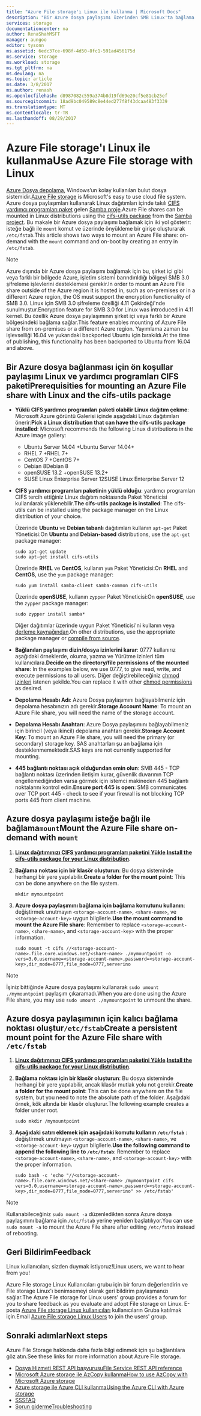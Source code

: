 ```yaml
---
title: "Azure File storage'ı Linux ile kullanma | Microsoft Docs"
description: "Bir Azure dosya paylaşımı üzerinden SMB Linux'ta bağlama öğrenin."
services: storage
documentationcenter: na
author: RenaShahMSFT
manager: aungoo
editor: tysonn
ms.assetid: 6edc37ce-698f-4d50-8fc1-591ad456175d
ms.service: storage
ms.workload: storage
ms.tgt_pltfrm: na
ms.devlang: na
ms.topic: article
ms.date: 3/8/2017
ms.author: renash
ms.openlocfilehash: d8987082c559a374b8d19fd69e20cf5e81cb25ef
ms.sourcegitcommit: 18ad9bc049589c8e44ed277f8f43dcaa483f3339
ms.translationtype: MT
ms.contentlocale: tr-TR
ms.lasthandoff: 08/29/2017
---
```

# <a name="use-azure-file-storage-with-linux"></a><span data-ttu-id="8da73-103">Azure File storage'ı Linux ile kullanma</span><span class="sxs-lookup"><span data-stu-id="8da73-103">Use Azure File storage with Linux</span></span>
<span data-ttu-id="8da73-104">[Azure Dosya depolama](../storage-dotnet-how-to-use-files.md), Windows’un kolay kullanılan bulut dosya sistemidir.</span><span class="sxs-lookup"><span data-stu-id="8da73-104">[Azure File storage](../storage-dotnet-how-to-use-files.md) is Microsoft's easy to use cloud file system.</span></span> <span data-ttu-id="8da73-105">Azure dosya paylaşımları kullanarak Linux dağıtımları içinde takılı [CIFS yardımcı programları paket](https://wiki.samba.org/index.php/LinuxCIFS_utils) gelen [Samba proje](https://www.samba.org/).</span><span class="sxs-lookup"><span data-stu-id="8da73-105">Azure File shares can be mounted in Linux distributions using the [cifs-utils package](https://wiki.samba.org/index.php/LinuxCIFS_utils) from the [Samba project](https://www.samba.org/).</span></span> <span data-ttu-id="8da73-106">Bu makale bir Azure dosya paylaşımı bağlamak için iki yol gösterir: isteğe bağlı ile `mount` komut ve üzerinde önyükleme bir girişe oluşturarak `/etc/fstab`.</span><span class="sxs-lookup"><span data-stu-id="8da73-106">This article shows two ways to mount an Azure File share: on-demand with the `mount` command and on-boot by creating an entry in `/etc/fstab`.</span></span>

> [!NOTE]  
> <span data-ttu-id="8da73-107">Azure dışında bir Azure dosya paylaşımı bağlamak için bu, şirket içi gibi veya farklı bir bölgede Azure, işletim sistemi barındırıldığı bölgeyi SMB 3.0 şifreleme işlevlerini desteklemesi gerekir.</span><span class="sxs-lookup"><span data-stu-id="8da73-107">In order to mount an Azure File share outside of the Azure region it is hosted in, such as on-premises or in a different Azure region, the OS must support the encryption functionality of SMB 3.0.</span></span> <span data-ttu-id="8da73-108">Linux için SMB 3.0 şifreleme özelliği 4.11 Çekirdeği'nde sunulmuştur.</span><span class="sxs-lookup"><span data-stu-id="8da73-108">Encryption feature for SMB 3.0 for Linux was introduced in 4.11 kernel.</span></span> <span data-ttu-id="8da73-109">Bu özellik Azure dosya paylaşımının şirket içi veya farklı bir Azure bölgesindeki bağlama sağlar.</span><span class="sxs-lookup"><span data-stu-id="8da73-109">This feature enables mounting of Azure File share from on-premises or a different Azure region.</span></span> <span data-ttu-id="8da73-110">Yayımlama zaman bu işlevselliği 16.04 ve yukarıdaki backported Ubuntu için bırakıldı.</span><span class="sxs-lookup"><span data-stu-id="8da73-110">At the time of publishing, this functionality has been backported to Ubuntu from 16.04 and above.</span></span>


## <a name="prerequisities-for-mounting-an-azure-file-share-with-linux-and-the-cifs-utils-package"></a><span data-ttu-id="8da73-111">Bir Azure dosya bağlanması için ön koşullar paylaşımı Linux ve yardımcı programları CIFS paketi</span><span class="sxs-lookup"><span data-stu-id="8da73-111">Prerequisities for mounting an Azure File share with Linux and the cifs-utils package</span></span>
* <span data-ttu-id="8da73-112">**Yüklü CIFS yardımcı programları paketi olabilir Linux dağıtım çekme**: Microsoft Azure görüntü Galerisi içinde aşağıdaki Linux dağıtımları önerir:</span><span class="sxs-lookup"><span data-stu-id="8da73-112">**Pick a Linux distribution that can have the cifs-utils package installed**: Microsoft recommends the following Linux distributions in the Azure image gallery:</span></span>

    * <span data-ttu-id="8da73-113">Ubuntu Server 14.04 +</span><span class="sxs-lookup"><span data-stu-id="8da73-113">Ubuntu Server 14.04+</span></span>
    * <span data-ttu-id="8da73-114">RHEL 7 +</span><span class="sxs-lookup"><span data-stu-id="8da73-114">RHEL 7+</span></span>
    * <span data-ttu-id="8da73-115">CentOS 7 +</span><span class="sxs-lookup"><span data-stu-id="8da73-115">CentOS 7+</span></span>
    * <span data-ttu-id="8da73-116">Debian 8</span><span class="sxs-lookup"><span data-stu-id="8da73-116">Debian 8</span></span>
    * <span data-ttu-id="8da73-117">openSUSE 13.2 +</span><span class="sxs-lookup"><span data-stu-id="8da73-117">openSUSE 13.2+</span></span>
    * <span data-ttu-id="8da73-118">SUSE Linux Enterprise Server 12</span><span class="sxs-lookup"><span data-stu-id="8da73-118">SUSE Linux Enterprise Server 12</span></span>

* <span data-ttu-id="8da73-119"><a id="install-cifs-utils"></a>**CIFS yardımcı programları paketinin yüklü olduğu**: yardımcı programları CIFS tercih ettiğiniz Linux dağıtım noktasında Paket Yöneticisi kullanılarak yüklenebilir.</span><span class="sxs-lookup"><span data-stu-id="8da73-119"><a id="install-cifs-utils"></a>**The cifs-utils package is installed**: The cifs-utils can be installed using the package manager on the Linux distribution of your choice.</span></span> 

    <span data-ttu-id="8da73-120">Üzerinde **Ubuntu** ve **Debian tabanlı** dağıtımları kullanın `apt-get` Paket Yöneticisi:</span><span class="sxs-lookup"><span data-stu-id="8da73-120">On **Ubuntu** and **Debian-based** distributions, use the `apt-get` package manager:</span></span>

    ```
    sudo apt-get update
    sudo apt-get install cifs-utils
    ```

    <span data-ttu-id="8da73-121">Üzerinde **RHEL** ve **CentOS**, kullanın `yum` Paket Yöneticisi:</span><span class="sxs-lookup"><span data-stu-id="8da73-121">On **RHEL** and **CentOS**, use the `yum` package manager:</span></span>

    ```
    sudo yum install samba-client samba-common cifs-utils
    ```

    <span data-ttu-id="8da73-122">Üzerinde **openSUSE**, kullanın `zypper` Paket Yöneticisi:</span><span class="sxs-lookup"><span data-stu-id="8da73-122">On **openSUSE**, use the `zypper` package manager:</span></span>

    ```
    sudo zypper install samba*
    ```

    <span data-ttu-id="8da73-123">Diğer dağıtımlar üzerinde uygun Paket Yöneticisi'ni kullanın veya [derleme kaynağından](https://wiki.samba.org/index.php/LinuxCIFS_utils#Download).</span><span class="sxs-lookup"><span data-stu-id="8da73-123">On other distributions, use the appropriate package manager or [compile from source](https://wiki.samba.org/index.php/LinuxCIFS_utils#Download).</span></span>

* <span data-ttu-id="8da73-124">**Bağlanılan paylaşımı dizin/dosya izinlerini karar**: 0777 kullanırız aşağıdaki örneklerde, okuma, yazma ve Yürütme izinleri tüm kullanıcılara.</span><span class="sxs-lookup"><span data-stu-id="8da73-124">**Decide on the directory/file permissions of the mounted share**: In the examples below, we use 0777, to give read, write, and execute permissions to all users.</span></span> <span data-ttu-id="8da73-125">Diğer değiştirebileceğiniz [chmod izinleri](https://en.wikipedia.org/wiki/Chmod) istenen şekilde.</span><span class="sxs-lookup"><span data-stu-id="8da73-125">You can replace it with other [chmod permissions](https://en.wikipedia.org/wiki/Chmod) as desired.</span></span> 

* <span data-ttu-id="8da73-126">**Depolama Hesabı Adı**: Azure Dosya paylaşımını bağlayabilmeniz için depolama hesabınızın adı gerekir.</span><span class="sxs-lookup"><span data-stu-id="8da73-126">**Storage Account Name**: To mount an Azure File share, you will need the name of the storage account.</span></span>

* <span data-ttu-id="8da73-127">**Depolama Hesabı Anahtarı**: Azure Dosya paylaşımını bağlayabilmeniz için birincil (veya ikincil) depolama anahtarı gerekir.</span><span class="sxs-lookup"><span data-stu-id="8da73-127">**Storage Account Key**: To mount an Azure File share, you will need the primary (or secondary) storage key.</span></span> <span data-ttu-id="8da73-128">SAS anahtarları şu an bağlama için desteklenmemektedir.</span><span class="sxs-lookup"><span data-stu-id="8da73-128">SAS keys are not currently supported for mounting.</span></span>

* <span data-ttu-id="8da73-129">**445 bağlantı noktası açık olduğundan emin olun**: SMB 445 - TCP bağlantı noktası üzerinden iletişim kurar, güvenlik duvarının TCP engellemediğinden varsa görmek için istemci makineden 445 bağlantı noktalarını kontrol edin.</span><span class="sxs-lookup"><span data-stu-id="8da73-129">**Ensure port 445 is open**: SMB communicates over TCP port 445 - check to see if your firewall is not blocking TCP ports 445 from client machine.</span></span>

## <a name="mount-the-azure-file-share-on-demand-with-mount"></a><span data-ttu-id="8da73-130">Azure dosya paylaşımı isteğe bağlı ile bağlama`mount`</span><span class="sxs-lookup"><span data-stu-id="8da73-130">Mount the Azure File share on-demand with `mount`</span></span>
1. <span data-ttu-id="8da73-131">**[Linux dağıtımınızı CIFS yardımcı programları paketini Yükle](#install-cifs-utils)**.</span><span class="sxs-lookup"><span data-stu-id="8da73-131">**[Install the cifs-utils package for your Linux distribution](#install-cifs-utils)**.</span></span>

2. <span data-ttu-id="8da73-132">**Bağlama noktası için bir klasör oluşturun**: Bu dosya sisteminde herhangi bir yere yapılabilir.</span><span class="sxs-lookup"><span data-stu-id="8da73-132">**Create a folder for the mount point**: This can be done anywhere on the file system.</span></span>

    ```
    mkdir mymountpoint
    ```

3. <span data-ttu-id="8da73-133">**Azure dosya paylaşımını bağlama için bağlama komutunu kullanın**: değiştirmek unutmayın `<storage-account-name>`, `<share-name>`, ve `<storage-account-key>` uygun bilgilerle.</span><span class="sxs-lookup"><span data-stu-id="8da73-133">**Use the mount command to mount the Azure File share**: Remember to replace `<storage-account-name>`, `<share-name>`, and `<storage-account-key>` with the proper information.</span></span>

    ```
    sudo mount -t cifs //<storage-account-name>.file.core.windows.net/<share-name> ./mymountpoint -o vers=3.0,username=<storage-account-name>,password=<storage-account-key>,dir_mode=0777,file_mode=0777,serverino
    ```

> [!Note]  
> <span data-ttu-id="8da73-134">İşiniz bittiğinde Azure dosya paylaşımı kullanarak `sudo umount ./mymountpoint` paylaşım çıkaramadı.</span><span class="sxs-lookup"><span data-stu-id="8da73-134">When you are done using the Azure File share, you may use `sudo umount ./mymountpoint` to unmount the share.</span></span>

## <a name="create-a-persistent-mount-point-for-the-azure-file-share-with-etcfstab"></a><span data-ttu-id="8da73-135">Azure dosya paylaşımının için kalıcı bağlama noktası oluştur`/etc/fstab`</span><span class="sxs-lookup"><span data-stu-id="8da73-135">Create a persistent mount point for the Azure File share with `/etc/fstab`</span></span>
1. <span data-ttu-id="8da73-136">**[Linux dağıtımınızı CIFS yardımcı programları paketini Yükle](#install-cifs-utils)**.</span><span class="sxs-lookup"><span data-stu-id="8da73-136">**[Install the cifs-utils package for your Linux distribution](#install-cifs-utils)**.</span></span>

2. <span data-ttu-id="8da73-137">**Bağlama noktası için bir klasör oluşturun**: Bu dosya sisteminde herhangi bir yere yapılabilir, ancak klasör mutlak yolu not gerekir.</span><span class="sxs-lookup"><span data-stu-id="8da73-137">**Create a folder for the mount point**: This can be done anywhere on the file system, but you need to note the absolute path of the folder.</span></span> <span data-ttu-id="8da73-138">Aşağıdaki örnek, kök altında bir klasör oluşturur.</span><span class="sxs-lookup"><span data-stu-id="8da73-138">The following example creates a folder under root.</span></span>

    ```
    sudo mkdir /mymountpoint
    ```

3. <span data-ttu-id="8da73-139">**Aşağıdaki satırı eklemek için aşağıdaki komutu kullanın `/etc/fstab`** : değiştirmek unutmayın `<storage-account-name>`, `<share-name>`, ve `<storage-account-key>` uygun bilgilerle.</span><span class="sxs-lookup"><span data-stu-id="8da73-139">**Use the following command to append the following line to `/etc/fstab`**: Remember to replace `<storage-account-name>`, `<share-name>`, and `<storage-account-key>` with the proper information.</span></span>

    ```
    sudo bash -c 'echo "//<storage-account-name>.file.core.windows.net/<share-name> /mymountpoint cifs vers=3.0,username=<storage-account-name>,password=<storage-account-key>,dir_mode=0777,file_mode=0777,serverino" >> /etc/fstab'
    ```

> [!Note]  
> <span data-ttu-id="8da73-140">Kullanabileceğiniz `sudo mount -a` düzenledikten sonra Azure dosya paylaşımını bağlama için `/etc/fstab` yerine yeniden başlatılıyor.</span><span class="sxs-lookup"><span data-stu-id="8da73-140">You can use `sudo mount -a` to mount the Azure File share after editing `/etc/fstab` instead of rebooting.</span></span>

## <a name="feedback"></a><span data-ttu-id="8da73-141">Geri Bildirim</span><span class="sxs-lookup"><span data-stu-id="8da73-141">Feedback</span></span>
<span data-ttu-id="8da73-142">Linux kullanıcıları, sizden duymak istiyoruz!</span><span class="sxs-lookup"><span data-stu-id="8da73-142">Linux users, we want to hear from you!</span></span>

<span data-ttu-id="8da73-143">Azure File storage Linux Kullanıcıları grubu için bir forum değerlendirin ve File storage Linux'ı benimsemeyi olarak geri bildirim paylaşmanızı sağlar.</span><span class="sxs-lookup"><span data-stu-id="8da73-143">The Azure File storage for Linux users' group provides a forum for you to share feedback as you evaluate and adopt File storage on Linux.</span></span> <span data-ttu-id="8da73-144">E-posta [Azure File storage Linux kullanıcıları](mailto:azurefileslinuxusers@microsoft.com) kullanıcıların Gruba katılmak için.</span><span class="sxs-lookup"><span data-stu-id="8da73-144">Email [Azure File storage Linux Users](mailto:azurefileslinuxusers@microsoft.com) to join the users' group.</span></span>

## <a name="next-steps"></a><span data-ttu-id="8da73-145">Sonraki adımlar</span><span class="sxs-lookup"><span data-stu-id="8da73-145">Next steps</span></span>
<span data-ttu-id="8da73-146">Azure File Storage hakkında daha fazla bilgi edinmek için şu bağlantılara göz atın.</span><span class="sxs-lookup"><span data-stu-id="8da73-146">See these links for more information about Azure File storage.</span></span>
* [<span data-ttu-id="8da73-147">Dosya Hizmeti REST API başvurusu</span><span class="sxs-lookup"><span data-stu-id="8da73-147">File Service REST API reference</span></span>](http://msdn.microsoft.com/library/azure/dn167006.aspx)
* [<span data-ttu-id="8da73-148">Microsoft Azure storage ile AzCopy kullanma</span><span class="sxs-lookup"><span data-stu-id="8da73-148">How to use AzCopy with Microsoft Azure storage</span></span>](../common/storage-use-azcopy.md?toc=%2fazure%2fstorage%2ffiles%2ftoc.json)
* [<span data-ttu-id="8da73-149">Azure storage ile Azure CLI kullanma</span><span class="sxs-lookup"><span data-stu-id="8da73-149">Using the Azure CLI with Azure storage</span></span>](../common/storage-azure-cli.md?toc=%2fazure%2fstorage%2ffiles%2ftoc.json#create-and-manage-file-shares)
* [<span data-ttu-id="8da73-150">SSS</span><span class="sxs-lookup"><span data-stu-id="8da73-150">FAQ</span></span>](../storage-files-faq.md)
* [<span data-ttu-id="8da73-151">Sorun giderme</span><span class="sxs-lookup"><span data-stu-id="8da73-151">Troubleshooting</span></span>](storage-troubleshoot-linux-file-connection-problems.md)

